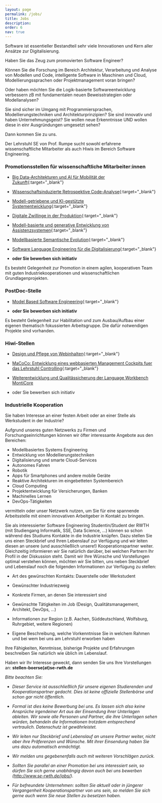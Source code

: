 ```yaml
---
layout: page
permalink: /jobs/
title: Jobs
description: 
order: 6
nav: true
---
```


Software ist essentieller Bestandteil sehr viele Innovationen und Kern 
aller Ansätze zur Digitalisierung. 

Haben Sie das Zeug zum promovierten Software Engineer?

Können Sie die Forschung im Bereich Architektur, Verarbeitung und 
Analyse von Modellen und Code, intelligente Software in Maschinen und 
Cloud, Modellierungssprachen oder Projektmanagement voran bringen? 

Oder haben möchten Sie die Logik-basierte Softwareentwicklung 
verbessern zB mit fundamentalen neuen Beweisstrategien oder 
Modellanalysen? 

Sie sind sicher im Umgang mit Programmiersprachen, 
Modellierungstechniken und Architekturprinzipien? Sie sind innovativ 
und haben Unternehmungsgeist? Sie wollen neue Erkenntnisse UND wollen 
diese in einr Ausgründungen umgesetzt sehen? 

Dann kommen Sie zu uns.

Der Lehrstuhl SE von Prof. Rumpe sucht sowohl erfahrene 
wissenschaftliche Mitarbeiter als auch Hiwis im Bereich Software 
Engineering. 

### Promotionsstellen für wissenschaftliche Mitarbeiter:innen

- [Big Data-Architekturen und AI für Mobilität der 
Zukunft](/assets/pdf/WiMi.CatenaX.ZF.pdf){:target="_blank"} 

- [Wissenschaftsinduzierte Retrospektive 
Code-Analyse](/assets/pdf/WiMi.RCA.pdf){:target="_blank"} 

- [Modell-getriebene und KI-gestützte 
Systementwicklung](/assets/pdf/WiMi.KIZAM.pdf){:target="_blank"} 

- [Digitale Zwillinge in der 
Produktion](/assets/pdf/WiMi.IoP.pdf){:target="_blank"} 

- [Modell-basierte und generative Entwicklung von 
Assistenzsystemen](/assets/pdf/WiMi.AssistiveSystems.pdf){:target="_blank"} 

- [Modellbasierte Semantische 
Evolution](/assets/pdf/WiMi-MBSE-SemanticDifferencing.pdf){:target="_blank"} 

- [Software Language Engineering für die 
Digitalisierung](/assets/pdf/Software_Language_Engineering_fuer_die_Digitalisierung.pdf){:target="_blank"} 

- **oder Sie bewerben sich initiativ**

Es besteht Gelegenheit zur Promotion in einem agilen, kooperativen Team 
mit guten Industriekooperationen und wissenschaftlichen 
Grundlagenprojekten. 

### PostDoc-Stelle

- [Model Based Software 
Engineering](/assets/pdf/PostDoc.Modellbased-Software-Engineering.pdf){:target="_blank"} 

- **oder Sie bewerben sich initiativ**

Es besteht Gelegenheit zur Habilitation und zum Ausbau/Aufbau einer 
eigenen thematisch fokussierten Arbeitsgruppe. Die dafür notwendigen 
Projekte sind vorhanden. 

### Hiwi-Stellen

- [Design und Pflege von 
Webinhalten](/assets/pdf/21.06.25.HiWi.Web.pdf){:target="_blank"} 

- [MaCoCo: Entwicklung eines webbasierten Management Cockpits fuer das 
Lehrstuhl 
Controlling](/assets/pdf/19.07.04.MaCoCo.pdf){:target="_blank"} 

- [Weiterentwicklung und Qualitässicherung der Language Workbench 
MontiCore](https://www.se-rwth.de/jobs/hiwi41/) 

- oder Sie bewerben sich initiativ

### Industrielle Kooperation

Sie haben Interesse an einer festen Arbeit oder an einer Stelle als 
Werkstudent in der Industrie? 

Aufgrund unseres guten Netzwerks zu Firmen und Forschungseinrichtungen 
können wir öfter interessante Angebote aus den Bereichen: 

- Modellbasiertes Systems Engineering
- Entwicklung von Modellierungstechniken
- Digitalisierung und smarte Cloud-Services
- Autonomes Fahren
- Robotik
- Apps für Smartphones und andere mobile Geräte
- Reaktive Architekturen im eingebetteten Systembereich
- Cloud Computing
- Projektentwicklung für Versicherungen, Banken
- Machinelles Lernen
- DevOps-Tätigkeiten

vermitteln oder unser Netzwerk nutzen, um Sie für eine spannende 
Arbeitsstelle mit einem innovativen Arbeitgeber in Kontakt zu bringen. 

Sie als interessierter Software Engineering Studentin/Student der RWTH 
(mit Studiengang Informatik, SSE, Data Science, ...) können so schon 
während des Studiums Kontakte in die Industrie knüpfen. Dazu stellen 
Sie uns einen Steckbrief und Ihren Lebenslauf zur Verfügung und wir 
leiten diesen an unsere (und ausschließlich unsere!) 
Kooperationspartner weiter. Gleichzeitig informieren wir Sie natürlich 
darüber, bei welchen Partnern Ihr Profil in der Diskussion steht. Damit 
wir Ihre Wünsche und Vorstellungen optimal verstehen können, möchten 
wir Sie bitten, uns neben Steckbrief und Lebenslauf noch die folgenden 
Informationen zur Verfügung zu stellen: 

- Art des gewünschten Kontakts: Dauerstelle oder Werkstudent

- Gewünschter Industriezweig

- Konkrete Firmen, an denen Sie interessiert sind  

- Gewünschte Tätigkeiten im Job (Design, Qualitätsmanagement, 
Architekt, DevOps, ...) 

- Informationen zur Region (z.B. Aachen, Süddeutschland, Wolfsburg, 
Ruhrgebiet, weitere Regionen) 

- Eigene Beschreibung, welche Vorkenntnisse Sie in welchem Rahmen und 
bei wem bei uns am Lehrstuhl erworben haben 

Ihre Fähigkeiten, Kenntnisse, bisherige Projekte und Erfahrungen 
beschreiben Sie natürlich wie üblich im Lebenslauf. 

Haben wir Ihr Interesse geweckt, dann senden Sie uns Ihre Vorstellungen 
an: **stellen-boerse(at)se-rwth.de** 

*Bitte beachten Sie:*

- *Dieser Service ist ausschließlich für unsere eigenen Studierenden 
und Kooperationspartner gedacht. Dies ist keine offizielle Stellenbörse 
und schon gar nicht öffentlich.* 

- *Formal ist dies keine Bewerbung bei uns. Es lassen sich also keine 
Ansprüche irgendeiner Art aus der Einsendung ihrer Unterlagen ableiten. 
Wir sowie alle Personen und Partner, die ihre Unterlagen sehen würden, 
behandeln die Informationen trotzdem entsprechend vertraulich. 
Datenschutz ist gewährleistet.* 

- *Wir leiten nur Steckbrief und Lebenslauf an unsere Partner weiter, 
nicht aber ihre Präferenzen und Wünsche. Mit ihrer Einsendung haben Sie 
uns dazu automatisch ermächtigt.* 

- *Wir melden uns gegebenenfalls auch mit weiteren Vorschlägen zurück.*

- *Sollten Sie parallel an einer Promotion bei uns interessiert sein, 
so dürfen Sie sich gerne unabhängig davon auch bei uns bewerben 
(http://www.se-rwth.de/jobs/).* 

- *Für befreundete Unternehmen: sollten Sie aktuell oder in jüngerer 
Vergangenheit Kooperationspartner von uns sein, so melden Sie sich 
gerne auch wenn Sie neue Stellen zu besetzen haben.* 


